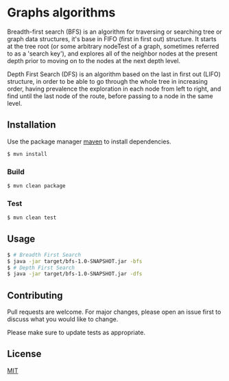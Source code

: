# Graphs algorithms

Breadth-first search (BFS) is an algorithm for traversing or searching tree or graph data structures, it's base in FIFO 
(first in first out) structure. It starts at the tree root (or some arbitrary nodeTest of a graph, sometimes referred to as 
a 'search key'), and explores all of the neighbor nodes at the present depth prior to moving on to the nodes at the 
next depth level. 

Depth First Search (DFS) is an algorithm based on the last in first out (LIFO) structure, in order to be able to go through
the whole tree in increasing order, having prevalence the exploration in each node from left to right, and find until 
the last node of the route, before passing to a node in the same level.


## Installation

Use the package manager [maven](http://maven.apache.org/download.cgi) to install dependencies.

```bash
$ mvn install
```

### Build

```bash
$ mvn clean package
```

### Test

```bash
$ mvn clean test
```

## Usage

```bash
$ # Breadth First Search
$ java -jar target/bfs-1.0-SNAPSHOT.jar -bfs
$ # Depth First Search
$ java -jar target/bfs-1.0-SNAPSHOT.jar -dfs
```

## Contributing
Pull requests are welcome. For major changes, please open an issue first to discuss what you would like to change.

Please make sure to update tests as appropriate.

## License
[MIT](https://choosealicense.com/licenses/mit/)